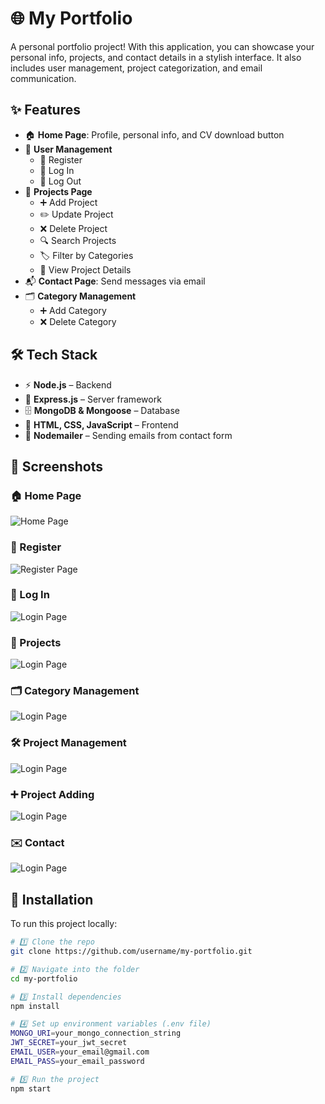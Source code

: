 # 🌐 My Portfolio  

A personal portfolio project! With this application, you can showcase your personal info, projects, and contact details in a stylish interface. It also includes user management, project categorization, and email communication.  

## ✨ Features  

- 🏠 **Home Page**: Profile, personal info, and CV download button  
- 👤 **User Management**  
  - 🔑 Register  
  - 🔐 Log In  
  - 🚪 Log Out  
- 📂 **Projects Page**  
  - ➕ Add Project  
  - ✏️ Update Project  
  - ❌ Delete Project  
  - 🔍 Search Projects  
  - 🏷️ Filter by Categories  
  - 📖 View Project Details  
- 📬 **Contact Page**: Send messages via email  
- 🗂️ **Category Management**  
  - ➕ Add Category  
  - ❌ Delete Category  

## 🛠️ Tech Stack  

- ⚡ **Node.js** – Backend  
- 🚀 **Express.js** – Server framework  
- 🗄️ **MongoDB & Mongoose** – Database  
- 🎨 **HTML, CSS, JavaScript** – Frontend  
- 📩 **Nodemailer** – Sending emails from contact form  

## 📸 Screenshots  

### 🏠 Home Page
![Home Page](<img width="1903" height="993" alt="Image" src="https://github.com/user-attachments/assets/6f75d360-f13d-43d3-8fde-640c482f1eeb" />)

### 📝 Register
![Register Page](<img width="1913" height="736" alt="Image" src="https://github.com/user-attachments/assets/14b09918-9d13-409e-9cf1-9bb9642a03a6" />)

### 🔐 Log In
![Login Page](<img width="1912" height="597" alt="Image" src="https://github.com/user-attachments/assets/3469eff0-6d96-4b25-9b2b-95ed45495767" />)

### 📂 Projects
![Login Page](<img width="1887" height="1417" alt="Image" src="https://github.com/user-attachments/assets/bcaa9a99-c902-4028-ae34-1e8292863066" />)

### 🗂️ Category Management
![Login Page](<img width="1901" height="826" alt="Image" src="https://github.com/user-attachments/assets/48aa08f1-cfd3-4edd-a0bc-3efe23fc8be5" />)

### 🛠️ Project Management 
![Login Page](<img width="1902" height="930" alt="Image" src="https://github.com/user-attachments/assets/02314767-d46d-40a7-98f6-47331660e3a7" />)

### ➕ Project Adding 
![Login Page](<img width="1914" height="758" alt="Image" src="https://github.com/user-attachments/assets/6abd0ea5-b668-4b23-8af3-ae91ae8d6f48" />)

### ✉️ Contact
![Login Page](<img width="1902" height="612" alt="Image" src="https://github.com/user-attachments/assets/a334741a-eda3-43fd-96ed-d3f194865fac" />)

## 🚀 Installation  

To run this project locally:  

```bash
# 1️⃣ Clone the repo
git clone https://github.com/username/my-portfolio.git

# 2️⃣ Navigate into the folder
cd my-portfolio

# 3️⃣ Install dependencies
npm install

# 4️⃣ Set up environment variables (.env file)
MONGO_URI=your_mongo_connection_string
JWT_SECRET=your_jwt_secret
EMAIL_USER=your_email@gmail.com
EMAIL_PASS=your_email_password

# 5️⃣ Run the project
npm start
